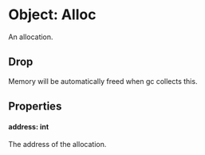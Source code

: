 # Object: Alloc

An allocation.

## Drop
Memory will be automatically freed when gc collects this.

## Properties

#### address: int
The address of the allocation.
